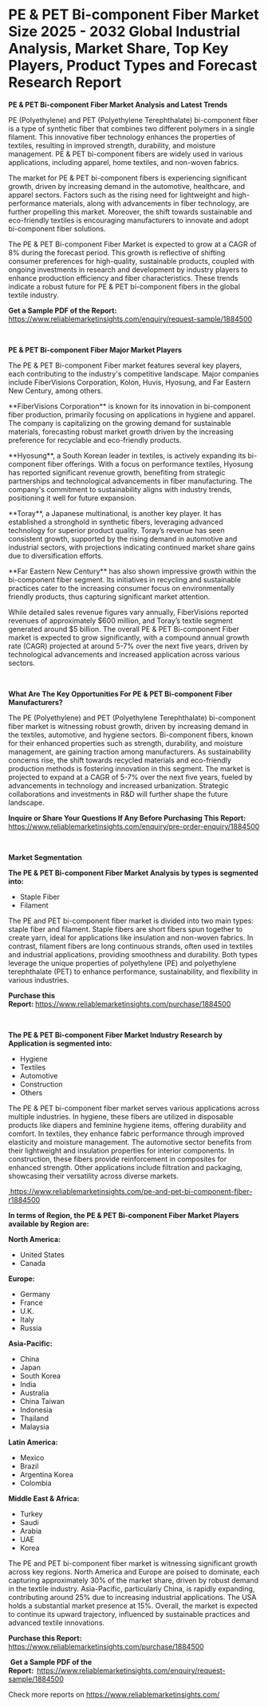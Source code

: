 <p><h1>PE & PET Bi-component Fiber Market Size 2025 - 2032 Global Industrial Analysis, Market Share, Top Key Players, Product Types and Forecast Research Report</h1></p><p><strong>PE & PET Bi-component Fiber Market Analysis and Latest Trends</strong></p>
<p><p>PE (Polyethylene) and PET (Polyethylene Terephthalate) bi-component fiber is a type of synthetic fiber that combines two different polymers in a single filament. This innovative fiber technology enhances the properties of textiles, resulting in improved strength, durability, and moisture management. PE & PET bi-component fibers are widely used in various applications, including apparel, home textiles, and non-woven fabrics.</p><p>The market for PE & PET bi-component fibers is experiencing significant growth, driven by increasing demand in the automotive, healthcare, and apparel sectors. Factors such as the rising need for lightweight and high-performance materials, along with advancements in fiber technology, are further propelling this market. Moreover, the shift towards sustainable and eco-friendly textiles is encouraging manufacturers to innovate and adopt bi-component fiber solutions.</p><p>The PE & PET Bi-component Fiber Market is expected to grow at a CAGR of 8% during the forecast period. This growth is reflective of shifting consumer preferences for high-quality, sustainable products, coupled with ongoing investments in research and development by industry players to enhance production efficiency and fiber characteristics. These trends indicate a robust future for PE & PET bi-component fibers in the global textile industry.</p></p>
<p><strong>Get a Sample PDF of the Report:&nbsp;</strong> <a href="https://www.reliablemarketinsights.com/enquiry/request-sample/1884500?utm_campaign=3031&utm_medium=2&utm_source=Github&utm_content=ia&utm_term=03042025&utm_id=pe-pet-bi-component-fiber">https://www.reliablemarketinsights.com/enquiry/request-sample/1884500</a></p>
<p>&nbsp;</p>
<p><strong>PE & PET Bi-component Fiber Major Market Players</strong></p>
<p><p>The PE & PET Bi-component Fiber market features several key players, each contributing to the industry's competitive landscape. Major companies include FiberVisions Corporation, Kolon, Huvis, Hyosung, and Far Eastern New Century, among others.</p><p>**FiberVisions Corporation** is known for its innovation in bi-component fiber production, primarily focusing on applications in hygiene and apparel. The company is capitalizing on the growing demand for sustainable materials, forecasting robust market growth driven by the increasing preference for recyclable and eco-friendly products.</p><p>**Hyosung**, a South Korean leader in textiles, is actively expanding its bi-component fiber offerings. With a focus on performance textiles, Hyosung has reported significant revenue growth, benefiting from strategic partnerships and technological advancements in fiber manufacturing. The company's commitment to sustainability aligns with industry trends, positioning it well for future expansion.</p><p>**Toray**, a Japanese multinational, is another key player. It has established a stronghold in synthetic fibers, leveraging advanced technology for superior product quality. Toray’s revenue has seen consistent growth, supported by the rising demand in automotive and industrial sectors, with projections indicating continued market share gains due to diversification efforts.</p><p>**Far Eastern New Century** has also shown impressive growth within the bi-component fiber segment. Its initiatives in recycling and sustainable practices cater to the increasing consumer focus on environmentally friendly products, thus capturing significant market attention.</p><p>While detailed sales revenue figures vary annually, FiberVisions reported revenues of approximately $600 million, and Toray’s textile segment generated around $5 billion. The overall PE & PET Bi-component Fiber market is expected to grow significantly, with a compound annual growth rate (CAGR) projected at around 5-7% over the next five years, driven by technological advancements and increased application across various sectors.</p></p>
<p>&nbsp;</p>
<p><strong>What Are The Key Opportunities For PE & PET Bi-component Fiber Manufacturers?</strong></p>
<p><p>The PE (Polyethylene) and PET (Polyethylene Terephthalate) bi-component fiber market is witnessing robust growth, driven by increasing demand in the textiles, automotive, and hygiene sectors. Bi-component fibers, known for their enhanced properties such as strength, durability, and moisture management, are gaining traction among manufacturers. As sustainability concerns rise, the shift towards recycled materials and eco-friendly production methods is fostering innovation in this segment. The market is projected to expand at a CAGR of 5-7% over the next five years, fueled by advancements in technology and increased urbanization. Strategic collaborations and investments in R&D will further shape the future landscape.</p></p>
<p><strong>Inquire or Share Your Questions If Any Before Purchasing This Report:</strong> <a href="https://www.reliablemarketinsights.com/enquiry/pre-order-enquiry/1884500?utm_campaign=3031&utm_medium=2&utm_source=Github&utm_content=ia&utm_term=03042025&utm_id=pe-pet-bi-component-fiber">https://www.reliablemarketinsights.com/enquiry/pre-order-enquiry/1884500</a></p>
<p>&nbsp;</p>
<p><strong>Market Segmentation</strong></p>
<p><strong>The PE & PET Bi-component Fiber Market Analysis by types is segmented into:</strong></p>
<p><ul><li>Staple Fiber</li><li>Filament</li></ul></p>
<p><p>The PE and PET bi-component fiber market is divided into two main types: staple fiber and filament. Staple fibers are short fibers spun together to create yarn, ideal for applications like insulation and non-woven fabrics. In contrast, filament fibers are long continuous strands, often used in textiles and industrial applications, providing smoothness and durability. Both types leverage the unique properties of polyethylene (PE) and polyethylene terephthalate (PET) to enhance performance, sustainability, and flexibility in various industries.</p></p>
<p><strong>Purchase this Report:&nbsp;</strong><a href="https://www.reliablemarketinsights.com/purchase/1884500?utm_campaign=3031&utm_medium=2&utm_source=Github&utm_content=ia&utm_term=03042025&utm_id=pe-pet-bi-component-fiber">https://www.reliablemarketinsights.com/purchase/1884500</a></p>
<p>&nbsp;</p>
<p><strong>The PE & PET Bi-component Fiber Market Industry Research by Application is segmented into:</strong></p>
<p><ul><li>Hygiene</li><li>Textiles</li><li>Automotive</li><li>Construction</li><li>Others</li></ul></p>
<p><p>The PE & PET bi-component fiber market serves various applications across multiple industries. In hygiene, these fibers are utilized in disposable products like diapers and feminine hygiene items, offering durability and comfort. In textiles, they enhance fabric performance through improved elasticity and moisture management. The automotive sector benefits from their lightweight and insulation properties for interior components. In construction, these fibers provide reinforcement in composites for enhanced strength. Other applications include filtration and packaging, showcasing their versatility across diverse markets.</p></p>
<p><a href="https://www.reliablemarketinsights.com/pe-and-pet-bi-component-fiber-r1884500?utm_campaign=3031&utm_medium=2&utm_source=Github&utm_content=ia&utm_term=03042025&utm_id=pe-pet-bi-component-fiber">&nbsp;https://www.reliablemarketinsights.com/pe-and-pet-bi-component-fiber-r1884500</a></p>
<p><strong>In terms of Region, the PE & PET Bi-component Fiber Market Players available by Region are:</strong></p>
<p>
    <p> <strong> North America: </strong>
        <ul>
            <li>United States</li>
            <li>Canada</li>
        </ul>
        </p> 
    <p> <strong> Europe: </strong>
        <ul>
            <li>Germany</li>
            <li>France</li>
            <li>U.K.</li>
            <li>Italy</li>
            <li>Russia</li>
        </ul>
        </p> 
    <p> <strong> Asia-Pacific: </strong>
        <ul>
            <li>China</li>
            <li>Japan</li>
            <li>South Korea</li>
            <li>India</li>
            <li>Australia</li>
            <li>China Taiwan</li>
            <li>Indonesia</li>
            <li>Thailand</li>
            <li>Malaysia</li>
        </ul>
        </p> 
    <p> <strong> Latin America: </strong>
        <ul>
            <li>Mexico</li>
            <li>Brazil</li>
            <li>Argentina Korea</li>
            <li>Colombia</li>
        </ul>
        </p> 
    <p> <strong> Middle East & Africa: </strong>
        <ul>
            <li>Turkey</li>
            <li>Saudi</li>
            <li>Arabia</li>
            <li>UAE</li>
            <li>Korea</li>
        </ul>
    </p>
    </p>
<p><p>The PE and PET bi-component fiber market is witnessing significant growth across key regions. North America and Europe are poised to dominate, each capturing approximately 30% of the market share, driven by robust demand in the textile industry. Asia-Pacific, particularly China, is rapidly expanding, contributing around 25% due to increasing industrial applications. The USA holds a substantial market presence at 15%. Overall, the market is expected to continue its upward trajectory, influenced by sustainable practices and advanced textile innovations.</p></p>
<p><strong>Purchase this Report: </strong><a href="https://www.reliablemarketinsights.com/purchase/1884500?utm_campaign=3031&utm_medium=2&utm_source=Github&utm_content=ia&utm_term=03042025&utm_id=pe-pet-bi-component-fiber">https://www.reliablemarketinsights.com/purchase/1884500</a></p>
<p>&nbsp;<strong>Get a Sample PDF of the Report:&nbsp;&nbsp;</strong><a href="https://www.reliablemarketinsights.com/enquiry/request-sample/1884500?utm_campaign=3031&utm_medium=2&utm_source=Github&utm_content=ia&utm_term=03042025&utm_id=pe-pet-bi-component-fiber">https://www.reliablemarketinsights.com/enquiry/request-sample/1884500</a></p>
<p><strong></strong></p>
<p>Check more reports on <a href="https://www.reliablemarketinsights.com/?utm_campaign=3031&utm_medium=2&utm_source=Github&utm_content=ia&utm_term=03042025&utm_id=pe-pet-bi-component-fiber">https://www.reliablemarketinsights.com/</a></p>